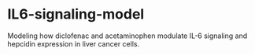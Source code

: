 # IL6-signaling-model
Modeling how diclofenac and acetaminophen modulate IL-6 signaling and hepcidin expression in liver cancer cells.
